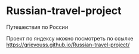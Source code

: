 # Russian-travel-project
 Путешествия по России

 Проект по яндексу можно посмотреть по ссылке https://grievouss.github.io/Russian-travel-project/
